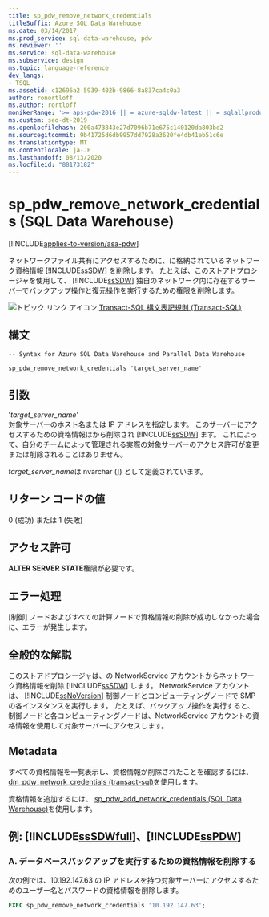 ```yaml
---
title: sp_pdw_remove_network_credentials
titleSuffix: Azure SQL Data Warehouse
ms.date: 03/14/2017
ms.prod_service: sql-data-warehouse, pdw
ms.reviewer: ''
ms.service: sql-data-warehouse
ms.subservice: design
ms.topic: language-reference
dev_langs:
- TSQL
ms.assetid: c12696a2-5939-402b-9866-8a837ca4c0a3
author: ronortloff
ms.author: rortloff
monikerRange: '>= aps-pdw-2016 || = azure-sqldw-latest || = sqlallproducts-allversions'
ms.custom: seo-dt-2019
ms.openlocfilehash: 200a473843e27d7096b71e675c140120da803bd2
ms.sourcegitcommit: 9b41725d6db9957dd7928a3620fe4db41eb51c6e
ms.translationtype: MT
ms.contentlocale: ja-JP
ms.lasthandoff: 08/13/2020
ms.locfileid: "88173182"
---
```

# <a name="sp_pdw_remove_network_credentials-sql-data-warehouse"></a>sp_pdw_remove_network_credentials (SQL Data Warehouse)
[!INCLUDE[applies-to-version/asa-pdw](../../includes/applies-to-version/asa-pdw.md)]

  ネットワークファイル共有にアクセスするために、に格納されているネットワーク資格情報 [!INCLUDE[ssSDW](../../includes/sssdw-md.md)] を削除します。 たとえば、このストアドプロシージャを使用して、 [!INCLUDE[ssSDW](../../includes/sssdw-md.md)] 独自のネットワーク内に存在するサーバーでバックアップ操作と復元操作を実行するための権限を削除します。  
  
 ![トピック リンク アイコン](../../database-engine/configure-windows/media/topic-link.gif "トピック リンク アイコン") [Transact-SQL 構文表記規則 &#40;Transact-SQL&#41;](../../t-sql/language-elements/transact-sql-syntax-conventions-transact-sql.md)  
  
## <a name="syntax"></a>構文  
  
```syntaxsql  
-- Syntax for Azure SQL Data Warehouse and Parallel Data Warehouse  
  
sp_pdw_remove_network_credentials 'target_server_name'  
```  
  
## <a name="arguments"></a>引数  
 '*target_server_name*'  
 対象サーバーのホスト名または IP アドレスを指定します。 このサーバーにアクセスするための資格情報はから削除され [!INCLUDE[ssSDW](../../includes/sssdw-md.md)] ます。 これによって、自分のチームによって管理される実際の対象サーバーのアクセス許可が変更または削除されることはありません。  
  
 *target_server_name*は nvarchar (]) として定義されています。  
  
## <a name="return-code-values"></a>リターン コードの値  
 0 (成功) または 1 (失敗)  
  
## <a name="permissions"></a>アクセス許可  
 **ALTER SERVER STATE**権限が必要です。  
  
## <a name="error-handling"></a>エラー処理  
 [制御] ノードおよびすべての計算ノードで資格情報の削除が成功しなかった場合に、エラーが発生します。  
  
## <a name="general-remarks"></a>全般的な解説  
 このストアドプロシージャは、の NetworkService アカウントからネットワーク資格情報を削除 [!INCLUDE[ssSDW](../../includes/sssdw-md.md)] します。 NetworkService アカウントは、 [!INCLUDE[ssNoVersion](../../includes/ssnoversion-md.md)] 制御ノードとコンピューティングノードで SMP の各インスタンスを実行します。 たとえば、バックアップ操作を実行すると、制御ノードと各コンピューティングノードは、NetworkService アカウントの資格情報を使用して対象サーバーにアクセスします。  
  
## <a name="metadata"></a>Metadata  
 すべての資格情報を一覧表示し、資格情報が削除されたことを確認するには、 [dm_pdw_network_credentials &#40;transact-sql&#41;](../../relational-databases/system-dynamic-management-views/sys-dm-pdw-network-credentials-transact-sql.md)を使用します。  
  
 資格情報を追加するには、 [sp_pdw_add_network_credentials &#40;SQL Data Warehouse&#41;](../../relational-databases/system-stored-procedures/sp-pdw-add-network-credentials-sql-data-warehouse.md)を使用します。  
  
## <a name="examples-sssdwfull-and-sspdw"></a>例: [!INCLUDE[ssSDWfull](../../includes/sssdwfull-md.md)]、[!INCLUDE[ssPDW](../../includes/sspdw-md.md)]  
  
### <a name="a-remove-credentials-for-performing-a-database-backup"></a>A. データベースバックアップを実行するための資格情報を削除する  
 次の例では、10.192.147.63 の IP アドレスを持つ対象サーバーにアクセスするためのユーザー名とパスワードの資格情報を削除します。  
  
```sql  
EXEC sp_pdw_remove_network_credentials '10.192.147.63';  
```  
  
  

